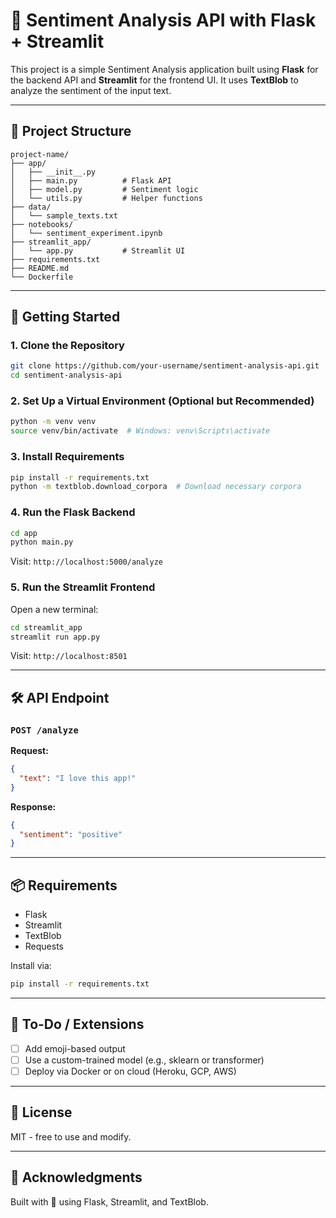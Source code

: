 # 🧠 Sentiment Analysis API with Flask + Streamlit

This project is a simple Sentiment Analysis application built using **Flask** for the backend API and **Streamlit** for the frontend UI. It uses **TextBlob** to analyze the sentiment of the input text.

---

## 📁 Project Structure

```
project-name/
├── app/
│   ├── __init__.py
│   ├── main.py          # Flask API
│   ├── model.py         # Sentiment logic
│   └── utils.py         # Helper functions
├── data/
│   └── sample_texts.txt
├── notebooks/
│   └── sentiment_experiment.ipynb
├── streamlit_app/
│   └── app.py           # Streamlit UI
├── requirements.txt
├── README.md
└── Dockerfile
```

---

## 🚀 Getting Started

### 1. Clone the Repository
```bash
git clone https://github.com/your-username/sentiment-analysis-api.git
cd sentiment-analysis-api
```

### 2. Set Up a Virtual Environment (Optional but Recommended)
```bash
python -m venv venv
source venv/bin/activate  # Windows: venv\Scripts\activate
```

### 3. Install Requirements
```bash
pip install -r requirements.txt
python -m textblob.download_corpora  # Download necessary corpora
```

### 4. Run the Flask Backend
```bash
cd app
python main.py
```
Visit: `http://localhost:5000/analyze`

### 5. Run the Streamlit Frontend
Open a new terminal:
```bash
cd streamlit_app
streamlit run app.py
```
Visit: `http://localhost:8501`

---

## 🛠️ API Endpoint

### `POST /analyze`
**Request:**
```json
{
  "text": "I love this app!"
}
```
**Response:**
```json
{
  "sentiment": "positive"
}
```

---

## 📦 Requirements
- Flask
- Streamlit
- TextBlob
- Requests

Install via:
```bash
pip install -r requirements.txt
```

---

## 🧪 To-Do / Extensions
- [ ] Add emoji-based output
- [ ] Use a custom-trained model (e.g., sklearn or transformer)
- [ ] Deploy via Docker or on cloud (Heroku, GCP, AWS)

---

## 📄 License
MIT - free to use and modify.

---

## 🙌 Acknowledgments
Built with 💙 using Flask, Streamlit, and TextBlob.
